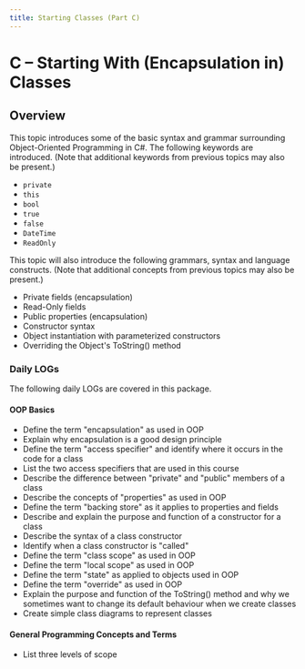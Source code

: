 ```yaml
---
title: Starting Classes (Part C)
---
```

# C – Starting With (Encapsulation in) Classes

## Overview

This topic introduces some of the basic syntax and grammar surrounding Object-Oriented Programming in C#. The following keywords are introduced. (Note that additional keywords from previous topics may also be present.)

- `private`
- `this`
- `bool`
- `true`
- `false`
- `DateTime`
- `ReadOnly`

This topic will also introduce the following grammars, syntax and language constructs. (Note that additional concepts from previous topics may also be present.)

- Private fields (encapsulation)
- Read-Only fields
- Public properties (encapsulation)
- Constructor syntax
- Object instantiation with parameterized constructors
- Overriding the Object's ToString() method

### Daily LOGs

The following daily LOGs are covered in this package. 

#### OOP Basics

- Define the term "encapsulation" as used in OOP
- Explain why encapsulation is a good design principle
- Define the term "access specifier" and identify where it occurs in the code for a class
- List the two access specifiers that are used in this course
- Describe the difference between "private" and "public" members of a class
- Describe the concepts of "properties" as used in OOP
- Define the term "backing store" as it applies to properties and fields
- Describe and explain the purpose and function of a constructor for a class
- Describe the syntax of a class constructor
- Identify when a class constructor is "called"
- Define the term "class scope" as used in OOP
- Define the term "local scope" as used in OOP
- Define the term "state" as applied to objects used in OOP
- Define the term "override" as used in OOP
- Explain the purpose and function of the ToString() method and why we sometimes want to change its default behaviour when we create classes  
- Create simple class diagrams to represent classes

#### General Programming Concepts and Terms

- List three levels of scope
